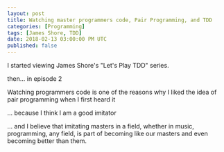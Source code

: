 ```yaml
---
layout: post
title: Watching master programmers code, Pair Programming, and TDD
categories: [Programming]
tags: [James Shore, TDD]
date: 2018-02-13 03:00:00 PM UTC
published: false
---
```


<!-- January 13, 2018 11:00:00 PM Philippine Time -->


I started viewing James Shore's "Let's Play TDD" series.


then... in episode 2


<!--more-->

Watching programmers code is one of the reasons why I liked the idea of pair programming when I first heard it

... because I think I am a good imitator

... and I believe that imitating masters in a field, whether in music, programming, any field, is part of becoming like our masters and even becoming better than them.




